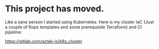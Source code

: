 # This project has moved.

Like a sane person I started using Kubernetes.  Here is my cluster IaC (Just a couple of Kops templates and some prerequisite Terraform) and CI pipeline:

https://gitlab.com/aztek-io/k8s_cluster
